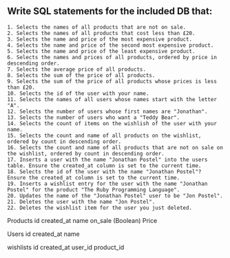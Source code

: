 ## Write SQL statements for the included DB that:
    1. Selects the names of all products that are not on sale.
    2. Selects the names of all products that cost less than £20.
    3. Selects the name and price of the most expensive product.
    4. Selects the name and price of the second most expensive product.
    5. Selects the name and price of the least expensive product.
    6. Selects the names and prices of all products, ordered by price in descending order.
    7. Selects the average price of all products.
    8. Selects the sum of the price of all products.
    9. Selects the sum of the price of all products whose prices is less than £20.
    10. Selects the id of the user with your name.
    11. Selects the names of all users whose names start with the letter "A".
    12. Selects the number of users whose first names are "Jonathan".
    13. Selects the number of users who want a "Teddy Bear".
    14. Selects the count of items on the wishlish of the user with your name.
    15. Selects the count and name of all products on the wishlist, ordered by count in descending order.
    16. Selects the count and name of all products that are not on sale on the wishlist, ordered by count in descending order.
    17. Inserts a user with the name "Jonathan Postel" into the users table. Ensure the created_at column is set to the current time.
    18. Selects the id of the user with the name "Jonathan Postel"?  Ensure the created_at column is set to the current time.
    19. Inserts a wishlist entry for the user with the name "Jonathan Postel" for the product "The Ruby Programming Language".
    20. Updates the name of the "Jonathan Postel" user to be "Jon Postel".
    21. Deletes the user with the name "Jon Postel".
    22. Deletes the wishlist item for the user you just deleted.

Products
id
created_at
name
on_sale (Boolean)
Price

Users
id
created_at
name

wishlists
id
created_at
user_id
product_id